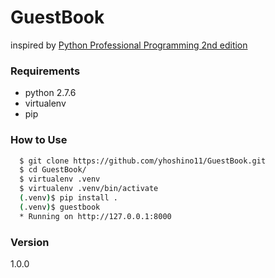 # GuestBook
inspired by [Python Professional Programming 2nd edition](http://www.amazon.co.jp/dp/479804315X/ref=pd_lpo_sbs_dp_ss_2?pf_rd_p=187205609&pf_rd_s=lpo-top-stripe&pf_rd_t=201&pf_rd_i=4798032948&pf_rd_m=AN1VRQENFRJN5&pf_rd_r=03ERSJ5YA99XWBMYKT6S)
### Requirements
  - python 2.7.6
  - virtualenv
  - pip

### How to Use
```sh
  $ git clone https://github.com/yhoshino11/GuestBook.git
  $ cd GuestBook/
  $ virtualenv .venv
  $ virtualenv .venv/bin/activate
  (.venv)$ pip install .
  (.venv)$ guestbook
  * Running on http://127.0.0.1:8000
```

### Version
1.0.0